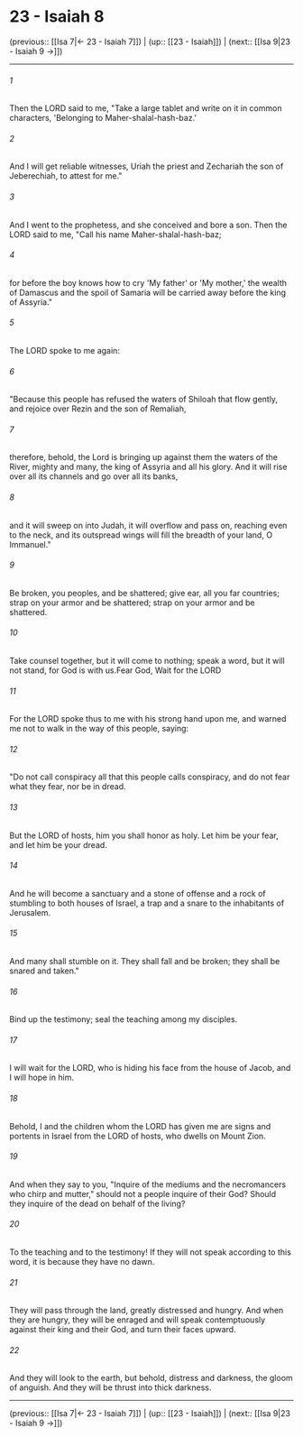 # 23 - Isaiah 8

(previous:: [[Isa 7|← 23 - Isaiah 7]]) | (up:: [[23 - Isaiah]]) | (next:: [[Isa 9|23 - Isaiah 9 →]])

***


###### 1 
Then the LORD said to me, "Take a large tablet and write on it in common characters, 'Belonging to Maher-shalal-hash-baz.' 

###### 2 
And I will get reliable witnesses, Uriah the priest and Zechariah the son of Jeberechiah, to attest for me." 

###### 3 
And I went to the prophetess, and she conceived and bore a son. Then the LORD said to me, "Call his name Maher-shalal-hash-baz; 

###### 4 
for before the boy knows how to cry 'My father' or 'My mother,' the wealth of Damascus and the spoil of Samaria will be carried away before the king of Assyria." 

###### 5 
The LORD spoke to me again: 

###### 6 
"Because this people has refused the waters of Shiloah that flow gently, and rejoice over Rezin and the son of Remaliah, 

###### 7 
therefore, behold, the Lord is bringing up against them the waters of the River, mighty and many, the king of Assyria and all his glory. And it will rise over all its channels and go over all its banks, 

###### 8 
and it will sweep on into Judah, it will overflow and pass on, reaching even to the neck, and its outspread wings will fill the breadth of your land, O Immanuel." 

###### 9 
Be broken, you peoples, and be shattered; give ear, all you far countries; strap on your armor and be shattered; strap on your armor and be shattered. 

###### 10 
Take counsel together, but it will come to nothing; speak a word, but it will not stand, for God is with us.Fear God, Wait for the LORD 

###### 11 
For the LORD spoke thus to me with his strong hand upon me, and warned me not to walk in the way of this people, saying: 

###### 12 
"Do not call conspiracy all that this people calls conspiracy, and do not fear what they fear, nor be in dread. 

###### 13 
But the LORD of hosts, him you shall honor as holy. Let him be your fear, and let him be your dread. 

###### 14 
And he will become a sanctuary and a stone of offense and a rock of stumbling to both houses of Israel, a trap and a snare to the inhabitants of Jerusalem. 

###### 15 
And many shall stumble on it. They shall fall and be broken; they shall be snared and taken." 

###### 16 
Bind up the testimony; seal the teaching among my disciples. 

###### 17 
I will wait for the LORD, who is hiding his face from the house of Jacob, and I will hope in him. 

###### 18 
Behold, I and the children whom the LORD has given me are signs and portents in Israel from the LORD of hosts, who dwells on Mount Zion. 

###### 19 
And when they say to you, "Inquire of the mediums and the necromancers who chirp and mutter," should not a people inquire of their God? Should they inquire of the dead on behalf of the living? 

###### 20 
To the teaching and to the testimony! If they will not speak according to this word, it is because they have no dawn. 

###### 21 
They will pass through the land, greatly distressed and hungry. And when they are hungry, they will be enraged and will speak contemptuously against their king and their God, and turn their faces upward. 

###### 22 
And they will look to the earth, but behold, distress and darkness, the gloom of anguish. And they will be thrust into thick darkness.

***

(previous:: [[Isa 7|← 23 - Isaiah 7]]) | (up:: [[23 - Isaiah]]) | (next:: [[Isa 9|23 - Isaiah 9 →]])
